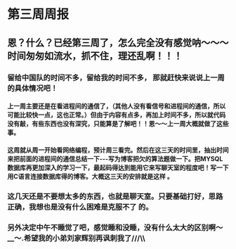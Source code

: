 # 第三周周报
## 恩？什么？已经第三周了，怎么完全没有感觉呐～～～时间匆匆如流水，抓不住，理还乱啊！！！
### 留给中国队的时间不多，留给我的时间不多， 那就赶快来说说上一周的具体情况吧！
#### 上一周主要还是在看进程间的通信了，（其他人没有看信号和进程间的通信，所以可能比较快一点，这也正常。）但由于内容有点多，再加上时间不多，所以就代码没有敲，有些东西也没有深究，只能算是了解吧！！恩～～上一周大概就做了这些事。
#### 这周就从周一开始看网络编程，预计周三看完。然后在这三天的时间里，抽出时间来把前面的进程间的通信总结一下---写为博客把欠的算法题做一下。把MYSQL数据库再更加深入的学习一下，最起码得达到能用它来写聊天室的程度吧！写一下用C语言连接数据库得的博客。大概这三天的安排就是这样 。
### 这几天还是不要想太多的东西，也就是聊天室。只要基础打好，思路正确，我想也是没有什么困难是克服不了 的。
### 另外决定中午不睡觉了吧，感觉睡和没睡，没有什么太大的区别啊～__～.希望我的小弟刘家辉别再讽刺我了///\\\\


